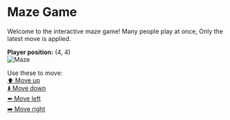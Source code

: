 # Maze Game  
Welcome to the interactive maze game! Many people play at once, Only the latest move is applied.

**Player position:** (4, 4)  
![Maze](https://recognize-instructor-criteria-other.trycloudflare.com/images/pos_4_4.png?t=1760516763095)

Use these to move:  
[⬆️ Move up](https://recognize-instructor-criteria-other.trycloudflare.com/move/4_4_w)  
[⬇️ Move down](https://recognize-instructor-criteria-other.trycloudflare.com/move/4_4_s)  
[⬅️ Move left](https://recognize-instructor-criteria-other.trycloudflare.com/move/4_4_a)  
[➡️ Move right](https://recognize-instructor-criteria-other.trycloudflare.com/move/4_4_d)
